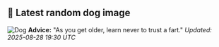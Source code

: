 ## 🐶 Latest random dog image
![Dog](https://images.dog.ceo/breeds/pug/n02110958_7027.jpg)
**Advice:** "As you get older, learn never to trust a fart."
*Updated: 2025-08-28 19:30 UTC*
